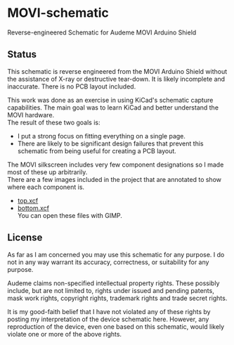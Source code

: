 # MOVI-schematic
Reverse-engineered Schematic for Audeme MOVI Arduino Shield

## Status
This schematic is reverse engineered from the MOVI Arduino Shield without the assistance of
X-ray or destructive tear-down. It is likely incomplete and inaccurate.
There is no PCB layout included.

This work was done as an exercise in using KiCad's schematic capture capabilities.
The main goal was to learn KiCad and better understand the MOVI hardware.  
The result of these two goals is:
* I put a strong focus on fitting everything on a single page.
* There are likely to be significant design failures that prevent this schematic from
  being useful for creating a PCB layout.

The MOVI silkscreen includes very few component designations so I made most of these up arbitrarily.  
There are a few images included in the project that are annotated to show where each component is.
* [top.xcf](top.xcf)
* [bottom.xcf](bottom.xcf)  
You can open these files with GIMP.

## License
As far as I am concerned you may use this schematic for any purpose.
I do not in any way warrant its accuracy, correctness, or suitability for any purpose.

Audeme claims non-specified intellectual property rights. These possibly include,
but are not limited to, rights under issued and pending patents, mask work rights,
copyright rights, trademark rights and trade secret rights.

It is my good-faith belief that I have not violated any of these rights by posting my
interpretation of the device schematic here. However, any reproduction of the device,
even one based on this schematic, would likely violate one or more of the above rights.
